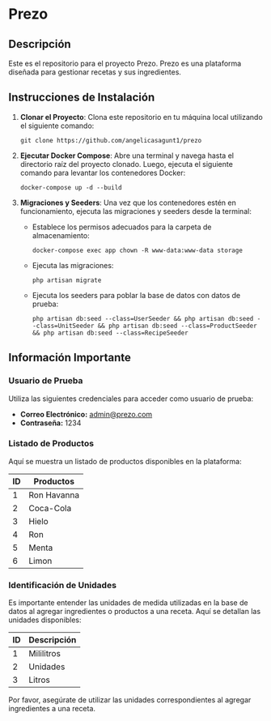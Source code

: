 # Prezo

## Descripción

Este es el repositorio para el proyecto Prezo. Prezo es una plataforma diseñada para gestionar recetas y sus ingredientes.

## Instrucciones de Instalación

1. **Clonar el Proyecto**: Clona este repositorio en tu máquina local utilizando el siguiente comando:
    ```
    git clone https://github.com/angelicasagunt1/prezo
    ```

2. **Ejecutar Docker Compose**: Abre una terminal y navega hasta el directorio raíz del proyecto clonado. Luego, ejecuta el siguiente comando para levantar los contenedores Docker:
    ```
    docker-compose up -d --build
    ```

3. **Migraciones y Seeders**: Una vez que los contenedores estén en funcionamiento, ejecuta las migraciones y seeders desde la terminal:
    - Establece los permisos adecuados para la carpeta de almacenamiento:
        ```
        docker-compose exec app chown -R www-data:www-data storage
        ```
    - Ejecuta las migraciones:
        ```
        php artisan migrate
        ```
    - Ejecuta los seeders para poblar la base de datos con datos de prueba:
        ```
        php artisan db:seed --class=UserSeeder && php artisan db:seed --class=UnitSeeder && php artisan db:seed --class=ProductSeeder && php artisan db:seed --class=RecipeSeeder
        ```

## Información Importante

### Usuario de Prueba

Utiliza las siguientes credenciales para acceder como usuario de prueba:

- **Correo Electrónico:** admin@prezo.com
- **Contraseña:** 1234

### Listado de Productos

Aquí se muestra un listado de productos disponibles en la plataforma:

| ID  | Productos   |
|-----|-------------|
| 1   | Ron Havanna |
| 2   | Coca-Cola   |
| 3   | Hielo       |
| 4   | Ron         |
| 5   | Menta       |
| 6   | Limon       | 

### Identificación de Unidades

Es importante entender las unidades de medida utilizadas en la base de datos al agregar ingredientes o productos a una receta. Aquí se detallan las unidades disponibles:

| ID  | Descripción |
|-----|-------------|
| 1   | Mililitros  |
| 2   | Unidades    |
| 3   | Litros      |

Por favor, asegúrate de utilizar las unidades correspondientes al agregar ingredientes a una receta.
